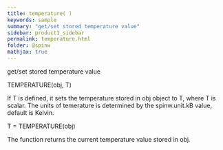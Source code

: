 ```yaml
---
title: temperature( )
keywords: sample
summary: "get/set stored temperature value"
sidebar: product1_sidebar
permalink: temperature.html
folder: @spinw
mathjax: true
---
```

  get/set stored temperature value
 
  TEMPERATURE(obj, T)
 
  If T is defined, it sets the temperature stored in obj object
  to T, where T is scalar. The units of temerature is
  determined by the spinw.unit.kB value, default is Kelvin.
 
  T = TEMPERATURE(obj)
 
  The function returns the current temperature value stored in
  obj.
 
